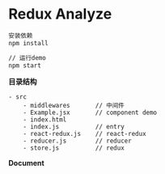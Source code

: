 # Redux Analyze

```bash
安装依赖
npm install

// 运行demo
npm start
```

**目录结构**

```
- src
    - middlewares       // 中间件
    - Example.jsx       // component demo
    - index.html        
    - index.js          // entry
    - react-redux.js    // react-redux
    - reducer.js        // reducer
    - store.js          // redux
```

**Document**